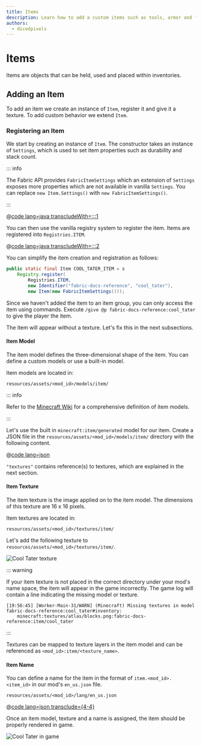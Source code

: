 ```yaml
---
title: Items
description: Learn how to add a custom items such as tools, armor and food alongside crafting recipes and enchantments.
authors:
  - dicedpixels
---
```


# Items

Items are objects that can be held, used and placed within inventories.

## Adding an Item

To add an item we create an instance of `Item`, register it and give it a texture. To add custom behavior we
extend `Item`.

### Registering an Item

We start by creating an instance of `Item`. The constructor takes an instance of `Settings`, which is used to set item
properties such as durability and stack count.

::: info

The Fabric API provides `FabricItemSettings` which an extension of `Settings` exposes more properties which are
not available in vanilla `Settings`. You can replace `new Item.Settings()` with `new FabricItemSettings()`.

:::

@[code lang=java transcludeWith=:::1](@/reference/latest/src/main/java/com/example/docs/item/FabricDocsReferenceItems.java)

You can then use the vanilla registry system to register the item. Items are registered into `Registries.ITEM`.

@[code lang=java transcludeWith=:::2](@/reference/latest/src/main/java/com/example/docs/item/FabricDocsReferenceItems.java)

You can simplify the item creation and registration as follows:

```java
public static final Item COOL_TATER_ITEM = s
    Registry.register(
        Registries.ITEM, 
        new Identifier("fabric-docs-reference", "cool_tater"), 
        new Item(new FabricItemSettings()));
```

Since we haven't added the item to an item group, you can only access the item using commands.
Execute `/give @p fabric-docs-reference:cool_tater` to give the player the item.

The item will appear without a texture. Let's fix this in the next subsections.

#### Item Model

The item model defines the three-dimensional shape of the item. You can define a custom models or use a built-in model.

Item models are located in:

```:no-line-numbers
resources/assets/<mod_id>/models/item/
```

::: info

Refer to the [Minecraft Wiki](https://minecraft.wiki/w/Model#Item_models) for a comprehensive definition of item
models.

:::

Let's use the built in `minecraft:item/generated` model for our item. Create a JSON file in
the `resources/assets/<mod_id>/models/item/` directory with the following content.

@[code lang=json](@/reference/latest/src/main/generated/assets/fabric-docs-reference/models/item/cool_tater.json)

`"textures"` contains reference(s) to textures, which are explained in the next section.

#### Item Texture

The item texture is the image applied on to the item model. The dimensions of this texture are 16 x 16 pixels.

Item textures are located in:

```:no-line-numbers
resources/assets/<mod_id>/textures/item/
```

Let's add the following texture to `resources/assets/<mod_id>/textures/item/`.

![Cool Tater texture](/assets/develop/items/cool-tater.png)

::: warning

If your item texture is not placed in the correct directory under your mod's name space, the item will appear
in the game incorrectly. The game log will contain a line indicating the missing model or texture.

```:no-line-numbers
[19:56:45] [Worker-Main-31/WARN] (Minecraft) Missing textures in model fabric-docs-reference:cool_tater#inventory:
    minecraft:textures/atlas/blocks.png:fabric-docs-reference:item/cool_tater
```

:::

Textures can be mapped to texture layers in the item model and can be referenced as `<mod_id>:item/<texture_name>`.

#### Item Name

You can define a name for the item in the format of `item.<mod_id>.<item_id>` in our mod's `en_us.json` file.

```:no-line-numbers
resources/assets/<mod_id>/lang/en_us.json
```

@[code lang=json transclude={4-4}](@/reference/latest/src/main/resources/assets/fabric-docs-reference/lang/en_us.json)

Once an item model, texture and a name is assigned, the item should be properly rendered in game.

![Cool Tater in game](/assets/develop/items/cool-tater-in-game.png)